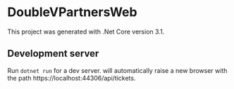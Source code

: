 # DoubleVPartnersWeb

This project was generated with .Net Core version 3.1.

## Development server

Run `dotnet run` for a dev server. will automatically raise a new browser with the path https://localhost:44306/api/tickets.


